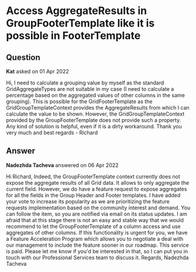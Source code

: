 # Access AggregateResults in GroupFooterTemplate like it is possible in FooterTemplate

## Question

**Kat** asked on 01 Apr 2022

Hi, I need to calculate a grouping value by myself as the standard GridAggregateTypes are not suitable in my case (I need to calculate a percentage based on the aggregated values of other columns in the same grouping). This is possible for the GridFooterTemplate as the GridGroupTemplateContext provides the AggregateResults from which I can calculate the value to be shown. However, the GridGroupTemplateContext provided by the GroupFooterTemplate does not provide such a property. Any kind of solution is helpful, even if it is a dirty workaround. Thank you very much and best regards - Richard

## Answer

**Nadezhda Tacheva** answered on 06 Apr 2022

Hi Richard, Indeed, the GroupFooterTemplate context currently does not expose the aggregate results of all Grid data. It allows to only aggregate the current field. However, we do have a feature request to expose aggregates for all the fields in the Group Header and Footer templates. I have added your vote to increase its popularity as we are prioritizing the feature requests implementation based on the community interest and demand. You can follow the item, so you are notified via email on its status updates. I am afraid that at this stage there is not an easy and stable way that we would recommend to let the GroupFooterTemplate of a column access and use aggregates of other columns. If this functionality is urgent for you, we have a Feature Acceleration Program which allows you to negotiate a deal with our management to include the feature sooner in our roadmap. This service is paid. Please let me know if you'd be interested in that, so I can put you in touch with our Professional Services team to discuss it. Regards, Nadezhda Tacheva
